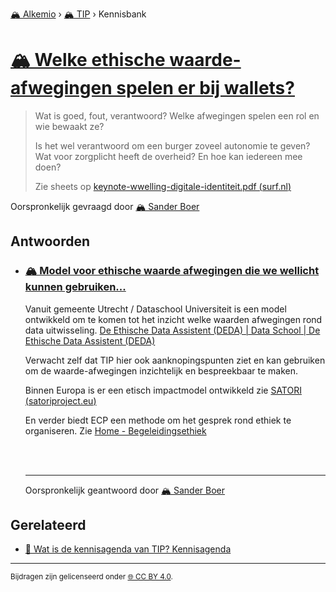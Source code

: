 [🏔️ Alkemio](https://welcome.alkem.io/) › [🏔️ TIP](https://alkem.io/tip/dashboard) › Kennisbank
# [🏔️ Welke ethische waarde-afwegingen spelen er bij wallets?](https://alkem.io/tip/collaboration/welkeethischewaard-9272)
>Wat is goed, fout, verantwoord? Welke afwegingen spelen een rol en wie bewaakt ze?
>
>Is het wel verantwoord om een burger zoveel autonomie te geven? Wat voor zorgplicht heeft de overheid? En hoe kan iedereen mee doen?
>
>Zie sheets op [keynote-wwelling-digitale-identiteit.pdf (](https://www.surf.nl/files/2022-10/keynote-wwelling-digitale-identiteit.pdf)[surf.nl](http://surf.nl)[)](https://www.surf.nl/files/2022-10/keynote-wwelling-digitale-identiteit.pdf)

Oorspronkelijk gevraagd door [🏔️ Sander Boer](https://alkem.io/user/sander-boer-499)
## Antwoorden
- ### <a id="modelvoorethische-3267"></a> [🏔️ Model voor ethische waarde afwegingen die we wellicht kunnen gebruiken...](https://alkem.io/tip/collaboration/welkeethischewaard-9272/posts/modelvoorethische-3267)
  Vanuit gemeente Utrecht / Dataschool Universiteit is een model ontwikkeld om te komen tot het inzicht welke waarden afwegingen rond data uitwisseling. [De Ethische Data Assistent (DEDA) | Data School | De Ethische Data Assistent (DEDA)](https://deda.dataschool.nl/)
  
  Verwacht zelf dat TIP hier ook aanknopingspunten ziet en kan gebruiken om de waarde-afwegingen inzichtelijk en bespreekbaar te maken.
  
  Binnen Europa is er een etisch impactmodel ontwikkeld zie [SATORI (](https://satoriproject.eu/)[satoriproject.eu](http://satoriproject.eu)[)](https://satoriproject.eu/)
  
  En verder biedt ECP een methode om het gesprek rond ethiek te organiseren. Zie [Home - Begeleidingsethiek](https://begeleidingsethiek.nl/)
  
  <br>
  
  <br>

  ***
  Oorspronkelijk geantwoord door [🏔️ Sander Boer](https://alkem.io/tip/collaboration/welkeethischewaard-9272/posts/modelvoorethische-3267)

## Gerelateerd
- [📌 Wat is de kennisagenda van TIP? Kennisagenda](watisdekennisagen-9941.md#kennisagenda-5711)
* * *
<small>Bijdragen zijn gelicenseerd onder [🌐 CC BY 4.0](https://creativecommons.org/licenses/by/4.0/deed.nl).</small>
